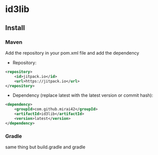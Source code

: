 # id3lib
## Install
### Maven
Add the repository in your pom.xml file and add the dependency
- Repository: 
```xml
<repository>
    <id>jitpack.io</id>
    <url>https://jitpack.io</url>
</repository>
```
- Dependency (replace latest with the latest version or commit hash):
```xml
<dependency>
    <groupId>com.github.mirai42</groupId>
    <artifactId>id3lib</artifactId>
    <version>latest</version>
</dependency>
```

### Gradle
same thing but build.gradle and gradle
